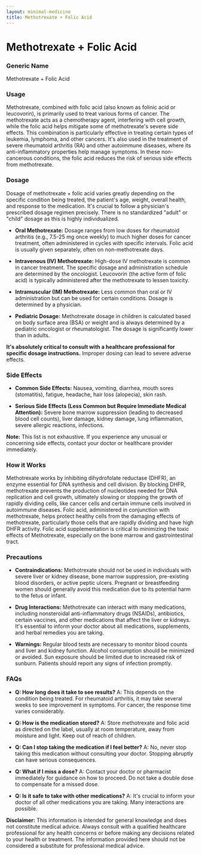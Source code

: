 ```yaml
---
layout: minimal-medicine
title: Methotrexate + Folic Acid
---
```


# Methotrexate + Folic Acid
### Generic Name
Methotrexate + Folic Acid


### Usage

Methotrexate, combined with folic acid (also known as folinic acid or leucovorin), is primarily used to treat various forms of cancer.  The methotrexate acts as a chemotherapy agent, interfering with cell growth, while the folic acid helps mitigate some of methotrexate's severe side effects.  This combination is particularly effective in treating certain types of leukemia, lymphoma, and other cancers.  It's also used in the treatment of severe rheumatoid arthritis (RA) and other autoimmune diseases, where its anti-inflammatory properties help manage symptoms.  In these non-cancerous conditions, the folic acid reduces the risk of serious side effects from methotrexate.


### Dosage

Dosage of methotrexate + folic acid varies greatly depending on the specific condition being treated, the patient's age, weight, overall health, and response to the medication.  It's crucial to follow a physician's prescribed dosage regimen precisely. There is no standardized "adult" or "child" dosage as this is highly individualized.

* **Oral Methotrexate:**  Dosage ranges from low doses for rheumatoid arthritis (e.g., 7.5-25 mg once weekly) to much higher doses for cancer treatment, often administered in cycles with specific intervals.  Folic acid is usually given separately, often on non-methotrexate days.

* **Intravenous (IV) Methotrexate:**  High-dose IV methotrexate is common in cancer treatment.  The specific dosage and administration schedule are determined by the oncologist.  Leucovorin (the active form of folic acid) is typically administered after the methotrexate to lessen toxicity.  

* **Intramuscular (IM) Methotrexate:**  Less common than oral or IV administration but can be used for certain conditions. Dosage is determined by a physician.

* **Pediatric Dosage:**  Methotrexate dosage in children is calculated based on body surface area (BSA) or weight and is always determined by a pediatric oncologist or rheumatologist.  The dosage is significantly lower than in adults.


**It's absolutely critical to consult with a healthcare professional for specific dosage instructions.**  Improper dosing can lead to severe adverse effects.


### Side Effects

* **Common Side Effects:** Nausea, vomiting, diarrhea, mouth sores (stomatitis), fatigue, headache, hair loss (alopecia), skin rash.

* **Serious Side Effects (Less Common but Require Immediate Medical Attention):**  Severe bone marrow suppression (leading to decreased blood cell counts), liver damage, kidney damage, lung inflammation, severe allergic reactions, infections.


**Note:**  This list is not exhaustive.  If you experience any unusual or concerning side effects, contact your doctor or healthcare provider immediately.


### How it Works

Methotrexate works by inhibiting dihydrofolate reductase (DHFR), an enzyme essential for DNA synthesis and cell division.  By blocking DHFR, methotrexate prevents the production of nucleotides needed for DNA replication and cell growth, ultimately slowing or stopping the growth of rapidly dividing cells, like cancer cells and certain immune cells involved in autoimmune diseases.  Folic acid, administered in conjunction with methotrexate, helps protect healthy cells from the damaging effects of methotrexate, particularly those cells that are rapidly dividing and have high DHFR activity. Folic acid supplementation is critical to minimizing the toxic effects of Methotrexate, especially on the bone marrow and gastrointestinal tract.


### Precautions

* **Contraindications:**  Methotrexate should not be used in individuals with severe liver or kidney disease, bone marrow suppression, pre-existing blood disorders, or active peptic ulcers.  Pregnant or breastfeeding women should generally avoid this medication due to its potential harm to the fetus or infant.

* **Drug Interactions:** Methotrexate can interact with many medications, including nonsteroidal anti-inflammatory drugs (NSAIDs), antibiotics, certain vaccines, and other medications that affect the liver or kidneys.  It's essential to inform your doctor about all medications, supplements, and herbal remedies you are taking.

* **Warnings:**  Regular blood tests are necessary to monitor blood counts and liver and kidney function.  Alcohol consumption should be minimized or avoided.  Sun exposure should be limited due to increased risk of sunburn.  Patients should report any signs of infection promptly.


### FAQs

* **Q: How long does it take to see results?** A: This depends on the condition being treated. For rheumatoid arthritis, it may take several weeks to see improvement in symptoms. For cancer, the response time varies considerably.

* **Q: How is the medication stored?** A:  Store methotrexate and folic acid as directed on the label, usually at room temperature, away from moisture and light. Keep out of reach of children.

* **Q:  Can I stop taking the medication if I feel better?** A: No, never stop taking this medication without consulting your doctor.  Stopping abruptly can have serious consequences.

* **Q:  What if I miss a dose?** A: Contact your doctor or pharmacist immediately for guidance on how to proceed.  Do not take a double dose to compensate for a missed dose.

* **Q:  Is it safe to take with other medications?** A:  It's crucial to inform your doctor of all other medications you are taking.  Many interactions are possible.


**Disclaimer:** This information is intended for general knowledge and does not constitute medical advice. Always consult with a qualified healthcare professional for any health concerns or before making any decisions related to your health or treatment.  The information provided here should not be considered a substitute for professional medical advice.

